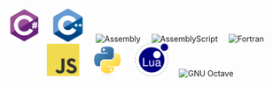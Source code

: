 <div align="center">
  <p align="center">
    <img src="https://raw.githubusercontent.com/devicons/devicon/master/icons/csharp/csharp-original.svg" alt="C#" width="60" height="60" />
    &nbsp;&nbsp;&nbsp;
    <img src="https://raw.githubusercontent.com/devicons/devicon/master/icons/cplusplus/cplusplus-original.svg" alt="C++" width="60" height="60" />
    &nbsp;&nbsp;&nbsp;
    <img src="https://user-images.githubusercontent.com/42747200/46140786-da084900-c26d-11e8-8ea7-c45ae6306309.png" alt="Assembly" width="60" height="60" />
    &nbsp;&nbsp;&nbsp;
    <img src="https://assemblyscript.org/logo.svg" alt="AssemblyScript" width="60" height="60" />
    &nbsp;&nbsp;&nbsp;
    <img src="https://upload.wikimedia.org/wikipedia/commons/b/b8/Fortran_logo.svg" alt="Fortran" width="60" height="60" />
    &nbsp;&nbsp;&nbsp;
    <img src="https://raw.githubusercontent.com/devicons/devicon/master/icons/javascript/javascript-original.svg" alt="JavaScript" width="60" height="60" />
    &nbsp;&nbsp;&nbsp;
    <img src="https://raw.githubusercontent.com/devicons/devicon/master/icons/python/python-original.svg" alt="Python" width="60" height="60" />
    &nbsp;&nbsp;&nbsp;
    <img src="https://raw.githubusercontent.com/devicons/devicon/master/icons/lua/lua-original.svg" alt="Lua" width="60" height="60" />
    &nbsp;&nbsp;&nbsp;
    <img src="https://upload.wikimedia.org/wikipedia/commons/6/6a/Gnu-octave-logo.svg" alt="GNU Octave" width="60" height="60" />
  </p>
</div>
